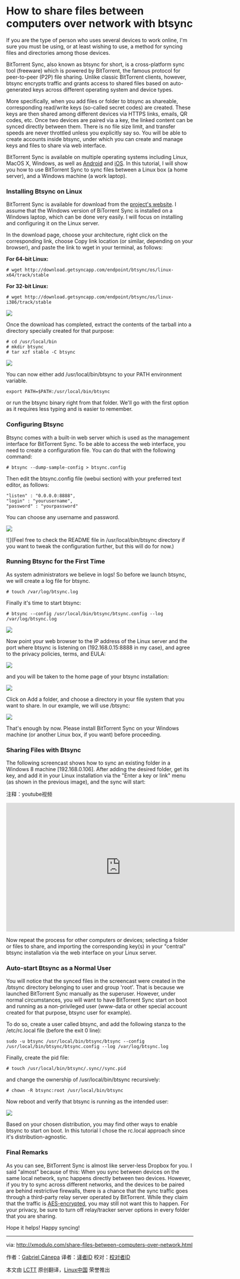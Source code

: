 How to share files between computers over network with btsync
================================================================================
If you are the type of person who uses several devices to work online, I'm sure you must be using, or at least wishing to use, a method for syncing files and directories among those devices.

BitTorrent Sync, also known as btsync for short, is a cross-platform sync tool (freeware) which is powered by BitTorrent, the famous protocol for peer-to-peer (P2P) file sharing. Unlike classic BitTorrent clients, however, btsync encrypts traffic and grants access to shared files based on auto-generated keys across different operating system and device types.

More specifically, when you add files or folder to btsync as shareable, corresponding read/write keys (so-called secret codes) are created. These keys are then shared among different devices via HTTPS links, emails, QR codes, etc. Once two devices are paired via a key, the linked content can be synced directly between them. There is no file size limit, and transfer speeds are never throttled unless you explicitly say so. You will be able to create accounts inside btsync, under which you can create and manage keys and files to share via web interface.

BitTorrent Sync is available on multiple operating systems including Linux, MacOS X, Windows, as well as [Android][1] and [iOS][2]. In this tutorial, I will show you how to use BitTorrent Sync to sync files between a Linux box (a home server), and a Windows machine (a work laptop).

### Installing Btsync on Linux ###

BitTorrent Sync is available for download from the [project's website][3]. I assume that the Windows version of BiTorrent Sync is installed on a Windows laptop, which can be done very easily. I will focus on installing and configuring it on the Linux server.

In the download page, choose your architecture, right click on the corresponding link, choose Copy link location (or similar, depending on your browser), and paste the link to wget in your terminal, as follows:

**For 64-bit Linux:**

    # wget http://download.getsyncapp.com/endpoint/btsync/os/linux-x64/track/stable 

**For 32-bit Linux:**

    # wget http://download.getsyncapp.com/endpoint/btsync/os/linux-i386/track/stable 

![](https://farm9.staticflickr.com/8635/15895277773_8acf317e3c_c.jpg)

Once the download has completed, extract the contents of the tarball into a directory specially created for that purpose:

    # cd /usr/local/bin
    # mkdir btsync
    # tar xzf stable -C btsync 

![](https://farm8.staticflickr.com/7306/16329173869_7dc8b64a39_b.jpg)

You can now either add /usr/local/bin/btsync to your PATH environment variable.

    export PATH=$PATH:/usr/local/bin/btsync

or run the btsync binary right from that folder. We'll go with the first option as it requires less typing and is easier to remember.

### Configuring Btsync ###

Btsync comes with a built-in web server which is used as the management interface for BitTorrent Sync. To be able to access the web interface, you need to create a configuration file. You can do that with the following command:

    # btsync --dump-sample-config > btsync.config 

Then edit the btsync.config file (webui section) with your preferred text editor, as follows:

    "listen" : "0.0.0.0:8888",
    "login" : "yourusername",
    "password" : "yourpassword"

You can choose any username and password.

![](https://farm9.staticflickr.com/8599/15895277793_da63841433_b.jpg)

![](Feel free to check the README file in /usr/local/bin/btsync directory if you want to tweak the configuration further, but this will do for now.)

### Running Btsync for the First Time ###

As system administrators we believe in logs! So before we launch btsync, we will create a log file for btsync.

    # touch /var/log/btsync.log 

Finally it's time to start btsync:

    # btsync --config /usr/local/bin/btsync/btsync.config --log /var/log/btsync.log 

![](https://farm8.staticflickr.com/7288/16327720298_ccf2cbedea_c.jpg)

Now point your web browser to the IP address of the Linux server and the port where btsync is listening on (192.168.0.15:8888 in my case), and agree to the privacy policies, terms, and EULA:

![](https://farm9.staticflickr.com/8597/16327720318_d52551fc44_b.jpg)

and you will be taken to the home page of your btsync installation:

![](https://farm8.staticflickr.com/7412/16329544687_9a174527d8_c.jpg)

Click on Add a folder, and choose a directory in your file system that you want to share. In our example, we will use /btsync:

![](https://farm8.staticflickr.com/7407/16515452485_e25ded559f_b.jpg)

That's enough by now. Please install BitTorrent Sync on your Windows machine (or another Linux box, if you want) before proceeding.

### Sharing Files with Btsync ###

The following screencast shows how to sync an existing folder in a Windows 8 machine [192.168.0.106]. After adding the desired folder, get its key, and add it in your Linux installation via the "Enter a key or link" menu (as shown in the previous image), and the sync will start:

注释：youtube视频
<iframe width="615" height="346" frameborder="0" allowfullscreen="" src="http://www.youtube.com/embed/f7kLM0lAqF4?feature=oembed"></iframe>

Now repeat the process for other computers or devices; selecting a folder or files to share, and importing the corresponding key(s) in your "central" btsync installation via the web interface on your Linux server.

### Auto-start Btsync as a Normal User ###

You will notice that the synced files in the screencast were created in the /btsync directory belonging to user and group 'root'. That is because we launched BitTorrent Sync manually as the superuser. However, under normal circumstances, you will want to have BitTorrent Sync start on boot and running as a non-privileged user (www-data or other special account created for that purpose, btsync user for example).

To do so, create a user called btsync, and add the following stanza to the /etc/rc.local file (before the exit 0 line):

    sudo -u btsync /usr/local/bin/btsync/btsync --config /usr/local/bin/btsync/btsync.config --log /var/log/btsync.log

Finally, create the pid file:

    # touch /usr/local/bin/btsync/.sync//sync.pid 

and change the ownership of /usr/local/bin/btsync recursively:

    # chown -R btsync:root /usr/local/bin/btsync 

Now reboot and verify that btsync is running as the intended user:

![](https://farm9.staticflickr.com/8647/16327988660_644f6d4505_c.jpg)

Based on your chosen distribution, you may find other ways to enable btsync to start on boot. In this tutorial I chose the rc.local approach since it's distribution-agnostic.

### Final Remarks ###

As you can see, BitTorrent Sync is almost like server-less Dropbox for you. I said "almost" because of this: When you sync between devices on the same local network, sync happens directly between two devices. However, if you try to sync across different networks, and the devices to be paired are behind restrictive firewalls, there is a chance that the sync traffic goes through a third-party relay server operated by BitTorrent. While they claim that the traffic is [AES-encrypted][4], you may still not want this to happen. For your privacy, be sure to turn off relay/tracker server options in every folder that you are sharing.

Hope it helps! Happy syncing!

--------------------------------------------------------------------------------

via: http://xmodulo.com/share-files-between-computers-over-network.html

作者：[Gabriel Cánepa][a]
译者：[译者ID](https://github.com/译者ID)
校对：[校对者ID](https://github.com/校对者ID)

本文由 [LCTT](https://github.com/LCTT/TranslateProject) 原创翻译，[Linux中国](http://linux.cn/) 荣誉推出

[a]:http://xmodulo.com/author/gabriel
[1]:https://play.google.com/store/apps/details?id=com.bittorrent.sync
[2]:https://itunes.apple.com/us/app/bittorrent-sync/id665156116
[3]:http://www.getsync.com/
[4]:http://www.getsync.com/tech-specs